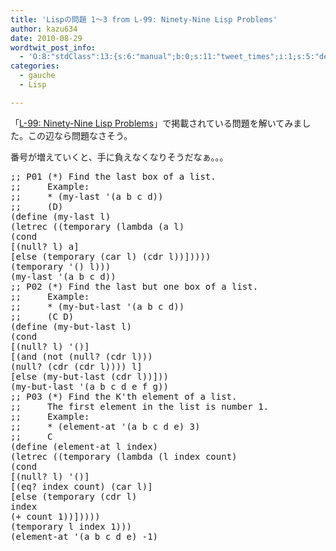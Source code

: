 ```yaml
---
title: 'Lispの問題 1～3 from L-99: Ninety-Nine Lisp Problems'
author: kazu634
date: 2010-08-29
wordtwit_post_info:
  - 'O:8:"stdClass":13:{s:6:"manual";b:0;s:11:"tweet_times";i:1;s:5:"delay";i:0;s:7:"enabled";i:1;s:10:"separation";s:2:"60";s:7:"version";s:3:"3.7";s:14:"tweet_template";b:0;s:6:"status";i:2;s:6:"result";a:0:{}s:13:"tweet_counter";i:2;s:13:"tweet_log_ids";a:1:{i:0;i:5333;}s:9:"hash_tags";a:0:{}s:8:"accounts";a:1:{i:0;s:7:"kazu634";}}'
categories:
  - gauche
  - Lisp

---
```

<div class="section">
<p>
    「<a href="http://www.ic.unicamp.br/~meidanis/courses/mc336/2006s2/funcional/L-99_Ninety-Nine_Lisp_Problems.html" onclick="__gaTracker('send', 'event', 'outbound-article', 'http://www.ic.unicamp.br/~meidanis/courses/mc336/2006s2/funcional/L-99_Ninety-Nine_Lisp_Problems.html', 'L-99: Ninety-Nine Lisp Problems');" target="_blank">L-99: Ninety-Nine Lisp Problems</a>」で掲載されている問題を解いてみました。この辺なら問題なさそう。
</p>
  
<p>
    番号が増えていくと、手に負えなくなりそうだなぁ。。。
</p>
  
<pre class="syntax-highlight">
<span class="synComment">;; P01 (*) Find the last box of a list.</span>
<span class="synComment">;;     Example:</span>
<span class="synComment">;;     * (my-last '(a b c d))</span>
<span class="synComment">;;     (D)</span>
<span class="synSpecial">(</span>define <span class="synSpecial">(</span>my-last l<span class="synSpecial">)</span>
<span class="synSpecial">(</span>letrec <span class="synSpecial">((</span>temporary <span class="synSpecial">(</span><span class="synStatement">lambda</span> <span class="synSpecial">(</span>a l<span class="synSpecial">)</span>
<span class="synSpecial">(</span><span class="synStatement">cond</span>
[<span class="synSpecial">(</span><span class="synStatement">null</span>? l<span class="synSpecial">)</span> a]
[else <span class="synSpecial">(</span>temporary <span class="synSpecial">(</span><span class="synStatement">car</span> l<span class="synSpecial">)</span> <span class="synSpecial">(</span><span class="synStatement">cdr</span> l<span class="synSpecial">))</span>]<span class="synSpecial">))))</span>
<span class="synSpecial">(</span>temporary <span class="synSpecial">'()</span> l<span class="synSpecial">)))</span>
<span class="synSpecial">(</span>my-last <span class="synSpecial">'(</span>a b c d<span class="synSpecial">))</span>
<span class="synComment">;; P02 (*) Find the last but one box of a list.</span>
<span class="synComment">;;     Example:</span>
<span class="synComment">;;     * (my-but-last '(a b c d))</span>
<span class="synComment">;;     (C D)</span>
<span class="synSpecial">(</span>define <span class="synSpecial">(</span>my-but-last l<span class="synSpecial">)</span>
<span class="synSpecial">(</span><span class="synStatement">cond</span>
[<span class="synSpecial">(</span><span class="synStatement">null</span>? l<span class="synSpecial">)</span> <span class="synSpecial">'()</span>]
[<span class="synSpecial">(</span><span class="synStatement">and</span> <span class="synSpecial">(</span><span class="synStatement">not</span> <span class="synSpecial">(</span><span class="synStatement">null</span>? <span class="synSpecial">(</span><span class="synStatement">cdr</span> l<span class="synSpecial">)))</span>
<span class="synSpecial">(</span><span class="synStatement">null</span>? <span class="synSpecial">(</span><span class="synStatement">cdr</span> <span class="synSpecial">(</span><span class="synStatement">cdr</span> l<span class="synSpecial">))))</span> l]
[else <span class="synSpecial">(</span>my-but-last <span class="synSpecial">(</span><span class="synStatement">cdr</span> l<span class="synSpecial">))</span>]<span class="synSpecial">))</span>
<span class="synSpecial">(</span>my-but-last <span class="synSpecial">'(</span>a b c d e f g<span class="synSpecial">))</span>
<span class="synComment">;; P03 (*) Find the K'th element of a list.</span>
<span class="synComment">;;     The first element in the list is number 1.</span>
<span class="synComment">;;     Example:</span>
<span class="synComment">;;     * (element-at '(a b c d e) 3)</span>
<span class="synComment">;;     C</span>
<span class="synSpecial">(</span>define <span class="synSpecial">(</span>element-at l index<span class="synSpecial">)</span>
<span class="synSpecial">(</span>letrec <span class="synSpecial">((</span>temporary <span class="synSpecial">(</span><span class="synStatement">lambda</span> <span class="synSpecial">(</span>l index <span class="synStatement">count</span><span class="synSpecial">)</span>
<span class="synSpecial">(</span><span class="synStatement">cond</span>
[<span class="synSpecial">(</span><span class="synStatement">null</span>? l<span class="synSpecial">)</span> <span class="synSpecial">'()</span>]
[<span class="synSpecial">(</span><span class="synStatement">eq</span>? index <span class="synStatement">count</span><span class="synSpecial">)</span> <span class="synSpecial">(</span><span class="synStatement">car</span> l<span class="synSpecial">)</span>]
[else <span class="synSpecial">(</span>temporary <span class="synSpecial">(</span><span class="synStatement">cdr</span> l<span class="synSpecial">)</span>
index
<span class="synSpecial">(</span><span class="synStatement">+</span> <span class="synStatement">count</span> <span class="synConstant">1</span><span class="synSpecial">))</span>]<span class="synSpecial">))))</span>
<span class="synSpecial">(</span>temporary l index <span class="synConstant">1</span><span class="synSpecial">)))</span>
<span class="synSpecial">(</span>element-at <span class="synSpecial">'(</span>a b c d e<span class="synSpecial">)</span> <span class="synConstant">-1</span><span class="synSpecial">)</span>
</pre>
</div>
